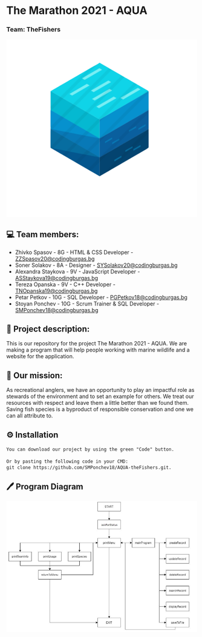 # The Marathon 2021 - AQUA

### Team: TheFishers
<p align="center"><img src="Site/Icons/logo.jpg" width: 50%;></p>

## 💻 Team members:
* Zhivko Spasov - 8G - HTML & CSS Developer - ZZSpasov20@codingburgas.bg
* Soner Solakov - 8A - Designer - SYSolakov20@codingburgas.bg
* Alexandra Staykova - 9V - JavaScript Developer - ASStaykova19@codingburgas.bg
* Tereza Opanska - 9V - C++ Developer - TNOpanska19@codingburgas.bg
* Petar Petkov - 10G - SQL Developer - PGPetkov18@codingburgas.bg
* Stoyan Ponchev - 10G - Scrum Trainer & SQL Developer - SMPonchev18@codingburgas.bg

## 📖 Project description:
This is our repository for the project The Marathon 2021 - AQUA. We are making a program that will help people working with marine wildlife and a website for the application.


##  🏹 Our mission:
As recreational anglers, we have an opportunity to play an impactful role as stewards of the environment and to set an example for others. We treat our resources with respect and leave them a little better than we found them. Saving fish species is a byproduct of responsible conservation and one we can all attribute to.

## ⚙️ Installation
```
You can download our project by using the green "Code" button.

Or by pasting the following code in your CMD:
git clone https://github.com/SMPonchev18/AQUA-theFishers.git.
```
## 🖊 Program Diagram
![Program Diagram](/Documents/diagram.jpg)
